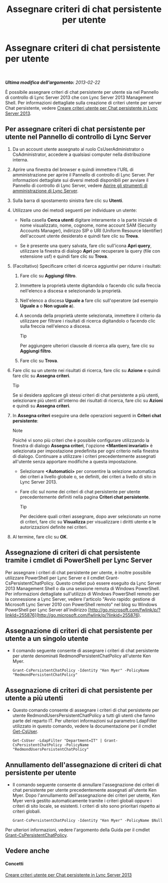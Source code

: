 ﻿---
title: Assegnare criteri di chat persistente per utente
TOCTitle: Assegnare criteri di chat persistente per utente
ms:assetid: e22168f2-fde1-4f0a-b194-1fc881436822
ms:mtpsurl: https://technet.microsoft.com/it-it/library/JJ721908(v=OCS.15)
ms:contentKeyID: 49887788
ms.date: 08/24/2015
mtps_version: v=OCS.15
ms.translationtype: HT
---

# Assegnare criteri di chat persistente per utente

 

_**Ultima modifica dell'argomento:** 2013-02-22_

È possibile assegnare criteri di chat persistente per utente sia nel Pannello di controllo di Lync Server 2013 che con Lync Server 2013 Management Shell. Per informazioni dettagliate sulla creazione di criteri utente per server Chat persistente, vedere [Creare criteri utente per Chat persistente in Lync Server 2013](lync-server-2013-create-a-user-policy-for-persistent-chat.md).

## Per assegnare criteri di chat persistente per utente nel Pannello di controllo di Lync Server

1.  Da un account utente assegnato al ruolo CsUserAdministrator o CsAdministrator, accedere a qualsiasi computer nella distribuzione interna.

2.  Aprire una finestra del browser e quindi immettere l'URL di amministrazione per aprire il Pannello di controllo di Lync Server. Per informazioni dettagliate sui diversi metodi disponibili per avviare il Pannello di controllo di Lync Server, vedere [Aprire gli strumenti di amministrazione di Lync Server](lync-server-2013-open-lync-server-administrative-tools.md).

3.  Sulla barra di spostamento sinistra fare clic su **Utenti**.

4.  Utilizzare uno dei metodi seguenti per individuare un utente:
    
      - Nella casella **Cerca utenti** digitare interamente o la parte iniziale di nome visualizzato, nome, cognome, nome account SAM (Security Accounts Manager), indirizzo SIP o URI (Uniform Resource Identifier) dell'account utente desiderato e quindi fare clic su **Trova**.
    
      - Se è presente una query salvata, fare clic sull'icona **Apri query**, utilizzare la finestra di dialogo **Apri** per recuperare la query (file con estensione usf) e quindi fare clic su **Trova**.

5.  (Facoltativo) Specificare criteri di ricerca aggiuntivi per ridurre i risultati:
    
    1.  Fare clic su **Aggiungi filtro**.
    
    2.  Immettere la proprietà utente digitandola o facendo clic sulla freccia nell'elenco a discesa e selezionando la proprietà.
    
    3.  Nell'elenco a discesa **Uguale a** fare clic sull'operatore (ad esempio **Uguale a** o **Non uguale a**).
    
    4.  A seconda della proprietà utente selezionata, immettere il criterio da utilizzare per filtrare i risultati di ricerca digitandolo o facendo clic sulla freccia nell'elenco a discesa.
        
        > [!TIP]  
        > Per aggiungere ulteriori clausole di ricerca alla query, fare clic su <strong>Aggiungi filtro</strong>.    
    5.  Fare clic su **Trova**.

6.  Fare clic su un utente nei risultati di ricerca, fare clic su **Azione** e quindi fare clic su **Assegna criteri**.
    
    > [!TIP]  
    > Se si desidera applicare gli stessi criteri di chat persistente a più utenti, selezionare più utenti all'interno dei risultati di ricerca, fare clic su <strong>Azioni</strong> e quindi su <strong>Assegna criteri</strong>.

7.  In **Assegna criteri** eseguire una delle operazioni seguenti in **Criteri chat persistente**:
    

    > [!NOTE]
    > Poiché vi sono più criteri che è possibile configurare utilizzando la finestra di dialogo <STRONG>Assegna criteri</STRONG>, l'opzione <STRONG>&lt;Mantieni invariati&gt;</STRONG> è selezionata per impostazione predefinita per ogni criterio nella finestra di dialogo. Continuare a utilizzare i criteri precedentemente assegnati all'utente senza apportare modifiche a questa impostazione.

    
      - Selezionare **\<Automatici\>** per consentire la selezione automatica dei criteri a livello globale o, se definiti, dei criteri a livello di sito in Lync Server 2013.
    
      - Fare clic sul nome dei criteri di chat persistente per utente precedentemente definiti nella pagina **Criteri chat persistente**.
        
        > [!TIP]  
        > Per decidere quali criteri assegnare, dopo aver selezionato un nome di criteri, fare clic su <strong>Visualizza</strong> per visualizzare i diritti utente e le autorizzazioni definite nei criteri.

8.  Al termine, fare clic su **OK**.

## Assegnazione di criteri di chat persistente tramite i cmdlet di PowerShell per Lync Server

Per assegnare i criteri di chat persistente per utente, è inoltre possibile utilizzare PowerShell per Lync Server e il cmdlet Grant-CsPersistentChatPolicy. Questo cmdlet può essere eseguito da Lync Server 2013 Management Shell o da una sessione remota di Windows PowerShell. Per informazioni dettagliate sull'utilizzo di Windows PowerShell remoto per la connessione a Lync Server, vedere l'articolo "Avvio rapido: gestione di Microsoft Lync Server 2010 con PowerShell remoto" nel blog su Windows PowerShell per Lync Server all'indirizzo [http://go.microsoft.com/fwlink/p/?linkId=255876](http://go.microsoft.com/fwlink/p/?linkid=255876).

## Assegnazione di criteri di chat persistente per utente a un singolo utente

  - Il comando seguente consente di assegnare i criteri di chat persistente per utente denominati RedmondPersistentChatPolicy all'utente Ken Myer.
    
        Grant-CsPersistentChatPolicy -Identity "Ken Myer" -PolicyName "RedmondPersistentChatPolicy"

## Assegnazione di criteri di chat persistente per utente a più utenti

  - Questo comando consente di assegnare i criteri di chat persistente per utente RedmondUsersPersistentChatPolicy a tutti gli utenti che fanno parte del reparto IT. Per ulteriori informazioni sul parametro LdapFilter utilizzato in questo comando, vedere la documentazione per il cmdlet [Get-CsUser](https://docs.microsoft.com/en-us/powershell/module/skype/Get-CsUser).
    
        Get-CsUser -LdapFilter "Department=IT" | Grant-CsPersistentChatPolicy -PolicyName "RedmondUsersPersistentChatPolicy"

## Annullamento dell'assegnazione di criteri di chat persistente per utente

  - Il comando seguente consente di annullare l'assegnazione dei criteri di chat persistente per utente precedentemente assegnati all'utente Ken Myer. Dopo l'annullamento dell'assegnazione dei criteri per utente, Ken Myer verrà gestito automaticamente tramite i criteri globali oppure i criteri di sito locale, se esistenti. I criteri di sito sono prioritari rispetto ai criteri globali.
    
        Grant-CsPersistentChatPolicy -Identity "Ken Myer" -PolicyName $Null

Per ulteriori informazioni, vedere l'argomento della Guida per il cmdlet [Grant-CsPersistentChatPolicy](https://docs.microsoft.com/en-us/powershell/module/skype/Grant-CsPersistentChatPolicy).

## Vedere anche

#### Concetti

[Creare criteri utente per Chat persistente in Lync Server 2013](lync-server-2013-create-a-user-policy-for-persistent-chat.md)

